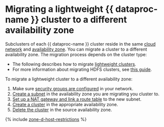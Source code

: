 # Migrating a lightweight {{ dataproc-name }} cluster to a different availability zone

Subclusters of each {{ dataproc-name }} cluster reside in the same [cloud network](../../vpc/concepts/network.md#network) and [availability zone](../../overview/concepts/geo-scope.md). You can migrate a cluster to a different availability zone. The migration process depends on the cluster type:

* The following describes how to migrate [lightweight clusters](../concepts/index.md#light-weight-clusters).
* For more information about migrating HDFS clusters, see [this guide](../tutorials/hdfs-cluster-migration.md).

To migrate a lightweight cluster to a different availability zone:

1. Make sure [security groups are configured](cluster-create.md#change-security-groups) in your network.
1. [Create a subnet](../../vpc/operations/subnet-create.md) in the availability zone you are migrating you cluster to.
1. [Set up a NAT gateway and link a route table](../../vpc/operations/create-nat-gateway.md) to the new subnet.
1. [Create a cluster](cluster-create.md#create) in the appropriate availability zone.
1. [Delete the cluster](cluster-delete.md) in the source availability zone.

{% include [zone-d-host-restrictions](../../_includes/mdb/ru-central1-d-broadwell.md) %}
